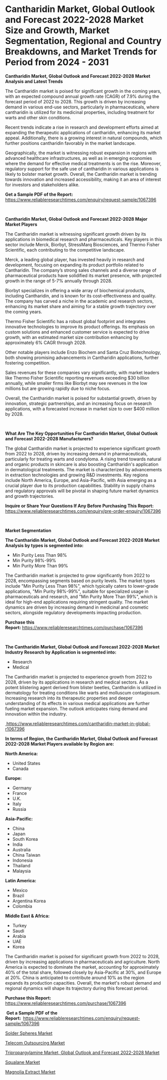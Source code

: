 <p><h1>Cantharidin Market, Global Outlook and Forecast 2022-2028 Market Size and Growth, Market Segmentation, Regional and Country Breakdowns, and Market Trends for Period from 2024 -  2031</h1></p><p><strong>Cantharidin Market, Global Outlook and Forecast 2022-2028 Market Analysis and Latest Trends</strong></p>
<p><p>The Cantharidin market is poised for significant growth in the coming years, with an expected compound annual growth rate (CAGR) of 7.9% during the forecast period of 2022 to 2028. This growth is driven by increasing demand in various end-use sectors, particularly in pharmaceuticals, where cantharidin is utilized for its medicinal properties, including treatment for warts and other skin conditions. </p><p>Recent trends indicate a rise in research and development efforts aimed at expanding the therapeutic applications of cantharidin, enhancing its market appeal. Additionally, there is a growing interest in natural compounds, which further positions cantharidin favorably in the market landscape. </p><p>Geographically, the market is witnessing robust expansion in regions with advanced healthcare infrastructures, as well as in emerging economies where the demand for effective medical treatments is on the rise. Moreover, regulatory support for the safe use of cantharidin in various applications is likely to bolster market growth. Overall, the Cantharidin market is trending towards innovation and increased accessibility, making it an area of interest for investors and stakeholders alike.</p></p>
<p><strong>Get a Sample PDF of the Report:&nbsp;</strong> <a href="https://www.reliableresearchtimes.com/enquiry/request-sample/1067396">https://www.reliableresearchtimes.com/enquiry/request-sample/1067396</a></p>
<p>&nbsp;</p>
<p><strong>Cantharidin Market, Global Outlook and Forecast 2022-2028 Major Market Players</strong></p>
<p><p>The Cantharidin market is witnessing significant growth driven by its applications in biomedical research and pharmaceuticals. Key players in this sector include Merck, Biorbyt, StressMarq Biosciences, and Thermo Fisher Scientific, each contributing to the competitive landscape.</p><p>Merck, a leading global player, has invested heavily in research and development, focusing on expanding its product portfolio related to Cantharidin. The company’s strong sales channels and a diverse range of pharmaceutical products have solidified its market presence, with projected growth in the range of 5-7% annually through 2028.</p><p>Biorbyt specializes in offering a wide array of biochemical products, including Cantharidin, and is known for its cost-effectiveness and quality. The company has carved a niche in the academic and research sectors, enhancing its market share and aiming for a stable growth trajectory over the coming years.</p><p>Thermo Fisher Scientific has a robust global footprint and integrates innovative technologies to improve its product offerings. Its emphasis on custom solutions and enhanced customer service is expected to drive growth, with an estimated market size contribution enhancing by approximately 6% CAGR through 2028.</p><p>Other notable players include Enzo Biochem and Santa Cruz Biotechnology, both showing promising advancements in Cantharidin applications, further fostering competition. </p><p>Sales revenues for these companies vary significantly, with market leaders like Thermo Fisher Scientific reporting revenues exceeding $30 billion annually, while smaller firms like Biorbyt may see revenues in the low millions but are growing rapidly due to niche focus.</p><p>Overall, the Cantharidin market is poised for substantial growth, driven by innovation, strategic partnerships, and an increasing focus on research applications, with a forecasted increase in market size to over $400 million by 2028.</p></p>
<p>&nbsp;</p>
<p><strong>What Are The Key Opportunities For Cantharidin Market, Global Outlook and Forecast 2022-2028 Manufacturers?</strong></p>
<p><p>The global Cantharidin market is projected to experience significant growth from 2022 to 2028, driven by increasing demand in pharmaceuticals, particularly for treating warts and condyloma. A rising trend towards natural and organic products in skincare is also boosting Cantharidin's application in dermatological treatments. The market is characterized by advancements in extraction technologies and growing R&D investments. Key regions include North America, Europe, and Asia-Pacific, with Asia emerging as a crucial player due to its production capabilities. Stability in supply chains and regulatory approvals will be pivotal in shaping future market dynamics and growth trajectories.</p></p>
<p><strong>Inquire or Share Your Questions If Any Before Purchasing This Report:</strong> <a href="https://www.reliableresearchtimes.com/enquiry/pre-order-enquiry/1067396">https://www.reliableresearchtimes.com/enquiry/pre-order-enquiry/1067396</a></p>
<p>&nbsp;</p>
<p><strong>Market Segmentation</strong></p>
<p><strong>The Cantharidin Market, Global Outlook and Forecast 2022-2028 Market Analysis by types is segmented into:</strong></p>
<p><ul><li>Min Purity Less Than 98%</li><li>Min Purity 98%-99%</li><li>Min Purity More Than 99%</li></ul></p>
<p><p>The Cantharidin market is projected to grow significantly from 2022 to 2028, encompassing segments based on purity levels. The market types include "Min Purity Less Than 98%", which typically caters to lower-grade applications, "Min Purity 98%-99%", suitable for specialized usage in pharmaceuticals and research, and "Min Purity More Than 99%", which is ideal for high-end applications requiring stringent quality. The market dynamics are driven by increasing demand in medicinal and cosmetic sectors, alongside regulatory developments impacting production.</p></p>
<p><strong>Purchase this Report:&nbsp;</strong><a href="https://www.reliableresearchtimes.com/purchase/1067396">https://www.reliableresearchtimes.com/purchase/1067396</a></p>
<p>&nbsp;</p>
<p><strong>The Cantharidin Market, Global Outlook and Forecast 2022-2028 Market Industry Research by Application is segmented into:</strong></p>
<p><ul><li>Research</li><li>Medical</li></ul></p>
<p><p>The Cantharidin market is projected to experience growth from 2022 to 2028, driven by its applications in research and medical sectors. As a potent blistering agent derived from blister beetles, Cantharidin is utilized in dermatology for treating conditions like warts and molluscum contagiosum. Increasing research into its therapeutic properties and deeper understanding of its effects in various medical applications are further fueling market expansion. The outlook anticipates rising demand and innovation within the industry.</p></p>
<p><a href="https://www.reliableresearchtimes.com/cantharidin-market-in-global-r1067396">&nbsp;https://www.reliableresearchtimes.com/cantharidin-market-in-global-r1067396</a></p>
<p><strong>In terms of Region, the Cantharidin Market, Global Outlook and Forecast 2022-2028 Market Players available by Region are:</strong></p>
<p>
    <p> <strong> North America: </strong>
        <ul>
            <li>United States</li>
            <li>Canada</li>
        </ul>
        </p> 
    <p> <strong> Europe: </strong>
        <ul>
            <li>Germany</li>
            <li>France</li>
            <li>U.K.</li>
            <li>Italy</li>
            <li>Russia</li>
        </ul>
        </p> 
    <p> <strong> Asia-Pacific: </strong>
        <ul>
            <li>China</li>
            <li>Japan</li>
            <li>South Korea</li>
            <li>India</li>
            <li>Australia</li>
            <li>China Taiwan</li>
            <li>Indonesia</li>
            <li>Thailand</li>
            <li>Malaysia</li>
        </ul>
        </p> 
    <p> <strong> Latin America: </strong>
        <ul>
            <li>Mexico</li>
            <li>Brazil</li>
            <li>Argentina Korea</li>
            <li>Colombia</li>
        </ul>
        </p> 
    <p> <strong> Middle East & Africa: </strong>
        <ul>
            <li>Turkey</li>
            <li>Saudi</li>
            <li>Arabia</li>
            <li>UAE</li>
            <li>Korea</li>
        </ul>
    </p>
    </p>
<p><p>The Cantharidin market is poised for significant growth from 2022 to 2028, driven by increasing applications in pharmaceuticals and agriculture. North America is expected to dominate the market, accounting for approximately 40% of the total share, followed closely by Asia-Pacific at 30%, and Europe at 20%. China is anticipated to contribute around 10% as the region expands its production capacities. Overall, the market's robust demand and regional dynamics will shape its trajectory during this forecast period.</p></p>
<p><strong>Purchase this Report: </strong><a href="https://www.reliableresearchtimes.com/purchase/1067396">https://www.reliableresearchtimes.com/purchase/1067396</a></p>
<p>&nbsp;<strong>Get a Sample PDF of the Report:&nbsp;&nbsp;</strong><a href="https://www.reliableresearchtimes.com/enquiry/request-sample/1067396">https://www.reliableresearchtimes.com/enquiry/request-sample/1067396</a></p>
<p><strong></strong></p>
<p><p><a href="https://medium.com/@elisamohr1927/the-global-solder-spheres-market-is-at-the-forefront-of-innovation-driving-rapid-industry-6176e23c6dd5">Solder Spheres Market</a></p><p><a href="https://www.linkedin.com/pulse/telecom-outsourcing-market-global-regional-analysis-focus-6vjsf?trackingId=xFwe4pC2QyC4ljf7DtRxfA%3D%3D">Telecom Outsourcing Market</a></p><p><a href="https://github.com/nathandecarvalho/Market-Research-Report-List-5/blob/main/tripropargylamine-market-global-outlook-and-forecast-2022-2028-market.md">Tripropargylamine Market, Global Outlook and Forecast 2022-2028 Market</a></p><p><a href="https://issuu.com/reportprime-2/docs/squalane-market-size-2030.pptx_22500bf5f29922">Squalane Market</a></p><p><a href="https://issuu.com/reportprime-2/docs/magnolia-extract-market-size-2030.p_2c2badddf75cec">Magnolia Extract Market</a></p></p>